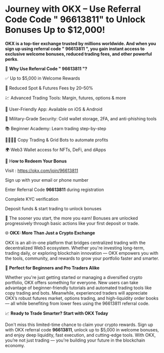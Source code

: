 # Journey with OKX – Use Referral Code Code " 96613811" to Unlock Bonuses Up to $12,000!

**OKX is a top-tier exchange trusted by millions worldwide. And when you sign up using referral code " 96613811 ", you gain instant access to exclusive welcome bonuses, reduced trading fees, and other powerful perks**.


🎁 **Why Use Referral Code " 96613811 "?**

✅ Up to $5,000 in Welcome Rewards

🔻 Reduced Spot & Futures Fees by 20–50%

💹 Advanced Trading Tools: Margin, futures, options & more

📱 User-Friendly App: Available on iOS & Android

🔐 Military-Grade Security: Cold wallet storage, 2FA, and anti-phishing tools

📚 Beginner Academy: Learn trading step-by-step

👨‍👩‍👧‍👦 Copy Trading & Grid Bots to automate profits

🌍 Web3 Wallet access for NFTs, DeFi, and dApps

🚀 H**ow to Redeem Your Bonus**

Visit  : https://okx.com/join/96613811

Sign up with your email or phone number

Enter Referral Code **96613811** during registration

Complete KYC verification

Deposit funds & start trading to unlock bonuses

🎉 The sooner you start, the more you earn! Bonuses are unlocked progressively through basic actions like your first deposit or trade.

🌐 **OKX: More Than Just a Crypto Exchange**

OKX is an all-in-one platform that bridges centralized trading with the decentralized Web3 ecosystem. Whether you're investing long-term, trading daily, or exploring blockchain innovation — OKX empowers you with the tools, community, and rewards to grow your portfolio faster and smarter.

💼 **Perfect for Beginners and Pro Traders Alike**

Whether you're just getting started or managing a diversified crypto portfolio, OKX offers something for everyone. New users can take advantage of beginner-friendly tutorials and automated trading tools like copy trading and bots. Meanwhile, experienced traders will appreciate OKX’s robust futures market, options trading, and high-liquidity order books — all while benefiting from lower fees using the 96613811 referral code.

📈 **Ready to Trade Smarter? Start with OKX Today**

Don't miss this limited-time chance to claim your crypto rewards. Sign up with OKX referral code **96613811**, unlock up to $5,000 in welcome bonuses, and enjoy deep liquidity, fast execution, and cutting-edge tools. With OKX, you’re not just trading — you're building your future in the blockchain economy.




